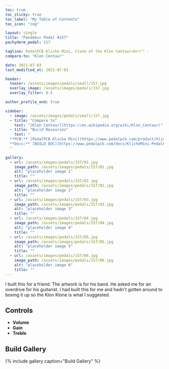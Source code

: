 ```yaml
---
toc: true
toc_sticky: true
toc_label: "My Table of Contents"
toc_icon: "cog"

layout: single
title: "Pandemic Pedal #157"
pachyderm_pedal: 157

tagline: PedalPCB Kliche Mini, Clone of the Klon Centaur<br>"" - 
compare-to: "Klon Centaur"

date: 2021-07-03
last_modified_at: 2021-07-03

header:
  teaser: /assets/images/pedals/small/157.jpg
  overlay_image: /assets/images/pedals/157.jpg
  overlay_filter: 0.5

author_profile_end: true

sidebar:
  - image: /assets/images/pedals/small/157.jpg
  - title: "Compare to"
    text: "[Klon Centaur](https://en.wikipedia.org/wiki/Klon_Centaur)"
  - title: "Build Resources"
    text: "
  **PCB:** [PedalPCB Kliche Mini](https://www.pedalpcb.com/product/klichemini/)<br>
  **Docs:** [BUILD DOC](https://www.pedalpcb.com/docs/KlicheMini-PedalPCB.pdf)
  "

gallery:
  - url: /assets/images/pedals/157/01.jpg
    image_path: /assets/images/pedals/157/01.jpg
    alt: "placeholder image 1"
    title: ""
  - url: /assets/images/pedals/157/02.jpg
    image_path: /assets/images/pedals/157/02.jpg
    alt: "placeholder image 2"
    title: ""
  - url: /assets/images/pedals/157/03.jpg
    image_path: /assets/images/pedals/157/03.jpg
    alt: "placeholder image 3"
    title: ""
  - url: /assets/images/pedals/157/04.jpg
    image_path: /assets/images/pedals/157/04.jpg
    alt: "placeholder image 4"
    title: ""
  - url: /assets/images/pedals/157/05.jpg
    image_path: /assets/images/pedals/157/05.jpg
    alt: "placeholder image 5"
    title: ""
  - url: /assets/images/pedals/157/06.jpg
    image_path: /assets/images/pedals/157/06.jpg
    alt: "placeholder image 6"
    title: ""
---
```




I built this for a friend. The artwork is for his band. He asked me for an overdrive for his guitarist. I had built this for me and hadn't gotten around to boxing it up so the Klon Klone is what I suggested.

## Controls

* **Volume**
* **Gain**
* **Treble**

## Build Gallery

{% include gallery caption="Build Gallery" %}
